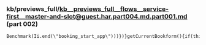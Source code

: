 ### kb/previews_full/kb__previews_full__flows__service-first__master-and-slot@guest.har.part004.md.part001.md (part 002)

```md
Benchmark(Ii.end(\"booking_start_app\")))})}getCurrentBookform(){if(this.currentBookform===null)th
```

```
